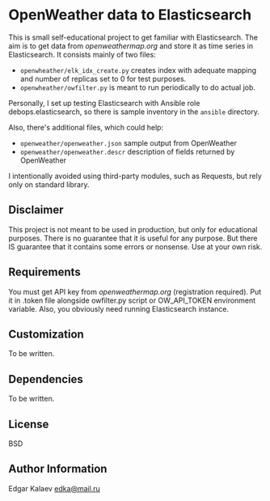 OpenWeather data to Elasticsearch
=================================

This is small self-educational project to get familiar with Elasticsearch.
The aim is to get data from *openweathermap.org* and store it as time series in Elasticsearch.
It consists mainly of two files:

- `openwheather/elk_idx_create.py` creates index with adequate mapping and number of replicas set to 0 for test purposes.
- `openwheather/owfilter.py` is meant to run periodically to do actual job.

Personally, I set up testing Elasticsearch with Ansible role 
debops.elasticsearch, so there is sample inventory in the 
`ansible` directory.

Also, there's additional files, which could help:

- `openweather/openweather.json` sample output from OpenWeather
- `openweather/openweather.descr` description of fields returned by OpenWeather

I intentionally avoided using third-party modules, such as Requests, but rely
only on standard library. 

Disclaimer
----------

This project is not meant to be used in production, but only for educational 
purposes. There is no guarantee that it is useful for any purpose. But there IS guarantee
that it contains some errors or nonsense. Use at your own risk.


Requirements
------------

You must get API key from *openweathermap.org* (registration required). 
Put it in .token file alongside owfilter.py script or OW_API_TOKEN environment 
variable. Also, you obviously need running Elasticsearch instance. 

Customization
--------------
To be written.

Dependencies
------------

To be written.


License
-------

BSD

Author Information
------------------

Edgar Kalaev  edka@mail.ru
